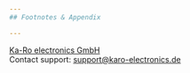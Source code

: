```yaml
---
## Footnotes & Appendix

---
```

[Ka-Ro electronics GmbH](http://www.karo-electronics.de)  
Contact support: support@karo-electronics.de
